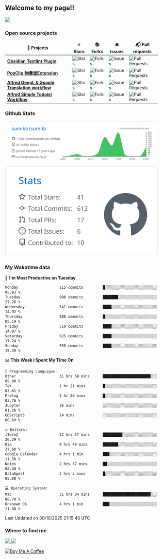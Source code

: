 
<h2>Welcome to my page!!</h2>

![](https://komarev.com/ghpvc/?username=shivase&color=red)

<h3>Open source projects</h3>
<table>
  <thead align="center">
    <tr border: none;>
      <td><b>🎁 Projects</b></td>
      <td><b>⭐ Stars</b></td>
      <td><b>📚 Forks</b></td>
      <td><b>🛎 Issues</b></td>
      <td><b>📬 Pull requests</b></td>
    </tr>
  </thead>
  <tbody>
    <tr>
      <td><a href="https://github.com/shivase/obsidian-textlint"><b>Obsidian Textlint Plugin</b></a></td>
      <td><img alt="Stars" src="https://img.shields.io/github/stars/shivase/obsidian-textlint?style=flat-square&labelColor=343b41"/></td>
      <td><img alt="Forks" src="https://img.shields.io/github/forks/shivase/obsidian-textlint?style=flat-square&labelColor=343b41"/></td>
      <td><img alt="Issues" src="https://img.shields.io/github/issues/shivase/obsidian-textlint?style=flat-square&labelColor=343b41"/></td>
      <td><img alt="Pull Requests" src="https://img.shields.io/github/issues-pr/shivase/obsidian-textlint?style=flat-square&labelColor=343b41"/></td>
    </tr>
    <tr>
      <td><a href="https://github.com/shivase/popclip-monokakido"><b>PopClip 物書堂Extension</b></a></td>
      <td><img alt="Stars" src="https://img.shields.io/github/stars/shivase/popclip-monokakido?style=flat-square&labelColor=343b41"/></td>
      <td><img alt="Forks" src="https://img.shields.io/github/forks/shivase/popclip-monokakido?style=flat-square&labelColor=343b41"/></td>
      <td><img alt="Issues" src="https://img.shields.io/github/issues/shivase/popclip-monokakido?style=flat-square&labelColor=343b41"/></td>
      <td><img alt="Pull Requests" src="https://img.shields.io/github/issues-pr/shivase/popclip-monokakido?style=flat-square&labelColor=343b41"/></td>
    </tr>
    <tr>
      <td><a href="https://github.com/shivase/alfred-workflow-deepl-google-translation"><b>Alfred DeepL & Google Translation workflow</b></a></td>
      <td><img alt="Stars" src="https://img.shields.io/github/stars/shivase/alfred-workflow-deepl-google-translation?style=flat-square&labelColor=343b41"/></td>
      <td><img alt="Forks" src="https://img.shields.io/github/forks/shivase/alfred-workflow-deepl-google-translation?style=flat-square&labelColor=343b41"/></td>
      <td><img alt="Issues" src="https://img.shields.io/github/issues/shivase/alfred-workflow-deepl-google-translation?style=flat-square&labelColor=343b41"/></td>
      <td><img alt="Pull Requests" src="https://img.shields.io/github/issues-pr/shivase/alfred-workflow-deepl-google-translation?style=flat-square&labelColor=343b41"/></td>
    </tr>
    <tr>
      <td><a href="https://github.com/shivase/alfred-simple-todoist"><b>Alfred Simple Todoist Workflow</b></a></td>
      <td><img alt="Stars" src="https://img.shields.io/github/stars/shivase/alfred-simple-todoist?style=flat-square&labelColor=343b41"/></td>
      <td><img alt="Forks" src="https://img.shields.io/github/forks/shivase/alfred-simple-todoist?style=flat-square&labelColor=343b41"/></td>
      <td><img alt="Issues" src="https://img.shields.io/github/issues/shivase/alfred-simple-todoist?style=flat-square&labelColor=343b41"/></td>
      <td><img alt="Pull Requests" src="https://img.shields.io/github/issues-pr/shivase/alfred-simple-todoist?style=flat-square&labelColor=343b41"/></td>
    </tr>
  </tbody>
</table>

<h3>Github Stats</h3>

![](https://raw.githubusercontent.com/shivase/profile-summary-cards/master/profile-summary-card-output/github/0-profile-details.svg)
![](https://raw.githubusercontent.com/shivase/profile-summary-cards/master/profile-summary-card-output/github/3-stats.svg)

<h3>My Wakatime data</h3>

<!--START_SECTION:waka-->
📅 **I'm Most Productive on Tuesday** 

```text
Monday                   215 commits         █░░░░░░░░░░░░░░░░░░░░░░░░   05.93 % 
Tuesday                  988 commits         ███████░░░░░░░░░░░░░░░░░░   27.26 % 
Wednesday                541 commits         ████░░░░░░░░░░░░░░░░░░░░░   14.92 % 
Thursday                 188 commits         █░░░░░░░░░░░░░░░░░░░░░░░░   05.19 % 
Friday                   510 commits         ████░░░░░░░░░░░░░░░░░░░░░   14.07 % 
Saturday                 625 commits         ████░░░░░░░░░░░░░░░░░░░░░   17.24 % 
Sunday                   558 commits         ████░░░░░░░░░░░░░░░░░░░░░   15.39 % 
```


📊 **This Week I Spent My Time On** 

```text
💬 Programming Languages: 
Other                    31 hrs 58 mins      ██████████████████████░░░   89.80 % 
TeX                      1 hr 21 mins        █░░░░░░░░░░░░░░░░░░░░░░░░   03.81 % 
Prolog                   1 hr 20 mins        █░░░░░░░░░░░░░░░░░░░░░░░░   03.76 % 
Jupyter                  26 mins             ░░░░░░░░░░░░░░░░░░░░░░░░░   01.26 % 
GDScript3                14 mins             ░░░░░░░░░░░░░░░░░░░░░░░░░   00.69 % 

🔥 Editors: 
iTerm2                   12 hrs 57 mins      █████████░░░░░░░░░░░░░░░░   36.39 % 
Dia                      9 hrs 49 mins       ███████░░░░░░░░░░░░░░░░░░   27.60 % 
Google Calendar          4 hrs 1 min         ███░░░░░░░░░░░░░░░░░░░░░░   11.30 % 
Notes                    2 hrs 57 mins       ██░░░░░░░░░░░░░░░░░░░░░░░   08.30 % 
DataSpell                2 hrs 3 mins        █░░░░░░░░░░░░░░░░░░░░░░░░   05.80 % 

💻 Operating System: 
Mac                      31 hrs 34 mins      ██████████████████████░░░   88.70 % 
Unknown OS               4 hrs 1 min         ███░░░░░░░░░░░░░░░░░░░░░░   11.30 % 
```


 Last Updated on 30/10/2025 21:15:46 UTC
<!--END_SECTION:waka-->

<h3>Where to find me</h3>
<p>
  <a href="https://www.twitter.com/sumik5">
    <img src="https://img.shields.io/badge/twitter-%231DA1F2.svg?&style=for-the-badge&logo=twitter&logoColor=white" height=25>
  </a>
  <a href="https://zenn.dev/shivase">
    <img src="https://img.shields.io/badge/-Zenn-03363D.svg?logo=zenn&style=flat-square" height=25>
  </a>
</p>

<p>
  <a href="https://www.buymeacoffee.com/shivase" target="_blank" rel="noreferrer nofollow">
    <img src="https://cdn.buymeacoffee.com/buttons/default-red.png" alt="Buy Me A Coffee" height="30" width="150" >
  </a>
</p>
